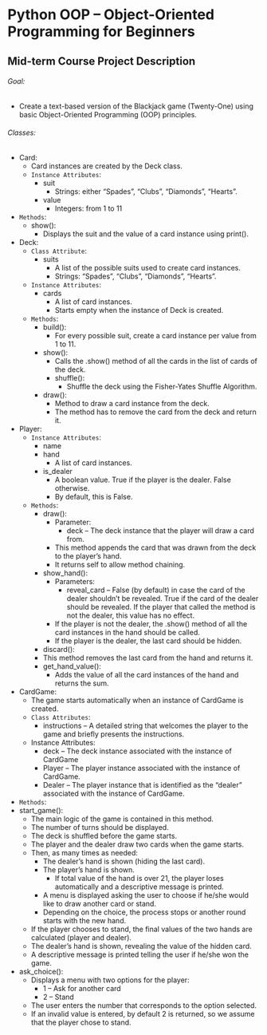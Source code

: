 # Python OOP – Object-Oriented Programming for Beginners
## Mid-term Course Project Description

###### Goal:
* Create a text-based version of the Blackjack game (Twenty-One) using basic Object-Oriented
Programming (OOP) principles.

###### Classes:
* Card:
  * Card instances are created by the Deck class.
  * `Instance Attributes`:
    * suit
      * Strings: either “Spades”, “Clubs”, “Diamonds”, “Hearts”.
    * value
      * Integers: from 1 to 11
* `Methods`:
  * show():
    * Displays the suit and the value of a card instance using print().
* Deck:
  * `Class Attribute`:
    * suits
      * A list of the possible suits used to create card instances.
      * Strings: “Spades”, “Clubs”, “Diamonds”, “Hearts”.
  * `Instance Attributes`:
      * cards
        * A list of card instances.
        * Starts empty when the instance of Deck is created.
  * `Methods`:
    * build():
      * For every possible suit, create a card instance per value from 1 to 11.
    * show():
      * Calls the .show() method of all the cards in the list of cards of the deck.
      * shuffle():
        * Shuffle the deck using the Fisher-Yates Shuffle Algorithm.
    * draw():
      * Method to draw a card instance from the deck.
      * The method has to remove the card from the deck and return it.
* Player:
  * `Instance Attributes`:
    * name
    * hand
      * A list of card instances.
    * is_dealer
      * A boolean value. True if the player is the dealer. False otherwise.
      * By default, this is False.
  * `Methods`:
    * draw():
      * Parameter:
        * deck – The deck instance that the player will draw a card from.
      * This method appends the card that was drawn from the deck to the player’s hand.
      * It returns self to allow method chaining.
    * show_hand():
      * Parameters:
        * reveal_card – False (by default) in case the card of the dealer  shouldn’t be revealed. True if the card of the dealer should be  revealed. If the player that called the method is not the dealer, this value has no effect.
      * If the player is not the dealer, the .show() method of all the card instances in the hand should be called.
      * If the player is the dealer, the last card should be hidden.
     * discard():
      * This method removes the last card from the hand and returns it.
    * get_hand_value():
      * Adds the value of all the card instances of the hand and returns the sum.
* CardGame:
  * The game starts automatically when an instance of CardGame is created.
  * `Class Attributes`:
    * instructions – A detailed string that welcomes the player to the game and briefly presents the instructions.
  * Instance Attributes:
    * deck – The deck instance associated with the instance of CardGame
    * Player – The player instance associated with the instance of CardGame.
    * Dealer – The player instance that is identified as the “dealer” associated with the
instance of CardGame.
*  `Methods`:
  * start_game():
    * The main logic of the game is contained in this method.
    * The number of turns should be displayed.
    * The deck is shuffled before the game starts.
    * The player and the dealer draw two cards when the game starts.
    * Then, as many times as needed:
      * The dealer’s hand is shown (hiding the last card).
      * The player’s hand is shown.
        * If total value of the hand is over 21, the player loses automatically and a descriptive message is printed.
      * A menu is displayed asking the user to choose if he/she would like to draw another card or stand.
      * Depending on the choice, the process stops or another round starts with the new hand.
    * If the player chooses to stand, the final values of the two hands are calculated (player and dealer).
    * The dealer’s hand is shown, revealing the value of the hidden card.
    * A descriptive message is printed telling the user if he/she won the game.
  * ask_choice():
    * Displays a menu with two options for the player:
      * 1 – Ask for another card
      * 2 – Stand
    * The user enters the number that corresponds to the option selected.
    * If an invalid value is entered, by default 2 is returned, so we assume that the player chose to stand.
